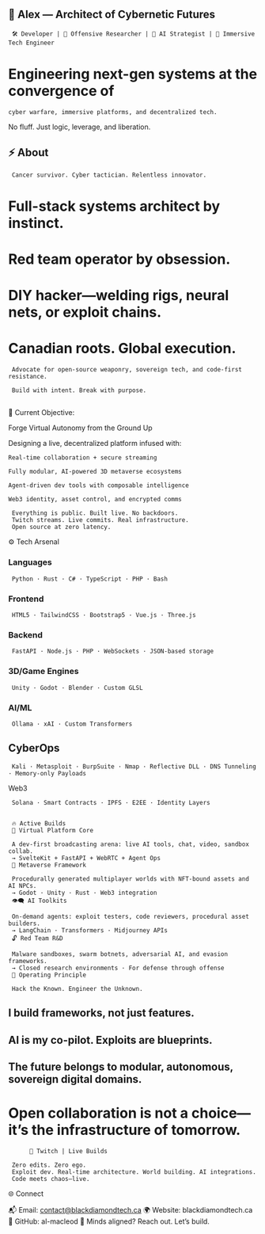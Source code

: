 ## 👾 Alex — Architect of Cybernetic Futures
     🛠️ Developer | 🔐 Offensive Researcher | 🧠 AI Strategist | 🧪 Immersive Tech Engineer

# Engineering next-gen systems at the convergence of
    cyber warfare, immersive platforms, and decentralized tech.

No fluff. Just logic, leverage, and liberation.

## ⚡ About

     Cancer survivor. Cyber tactician. Relentless innovator.

# Full-stack systems architect by instinct.
# Red team operator by obsession.
# DIY hacker—welding rigs, neural nets, or exploit chains.
# Canadian roots. Global execution.

     Advocate for open-source weaponry, sovereign tech, and code-first resistance.

     Build with intent. Break with purpose.

## 
🚧 Current Objective:

Forge Virtual Autonomy from the Ground Up

Designing a live, decentralized platform infused with:

    Real-time collaboration + secure streaming

    Fully modular, AI-powered 3D metaverse ecosystems

    Agent-driven dev tools with composable intelligence

    Web3 identity, asset control, and encrypted comms

     Everything is public. Built live. No backdoors.
     Twitch streams. Live commits. Real infrastructure.
     Open source at zero latency.



⚙️ Tech Arsenal

### Languages

     Python · Rust · C# · TypeScript · PHP · Bash

### Frontend

     HTML5 · TailwindCSS · Bootstrap5 · Vue.js · Three.js


### Backend

     FastAPI · Node.js · PHP · WebSockets · JSON-based storage

### 3D/Game Engines

     Unity · Godot · Blender · Custom GLSL

### AI/ML

     Ollama · xAI · Custom Transformers

## CyberOps

     Kali · Metasploit · BurpSuite · Nmap · Reflective DLL · DNS Tunneling · Memory-only Payloads

Web3

     Solana · Smart Contracts · IPFS · E2EE · Identity Layers

     
     🔥 Active Builds
     🧬 Virtual Platform Core

     A dev-first broadcasting arena: live AI tools, chat, video, sandbox collab.
     → SvelteKit + FastAPI + WebRTC + Agent Ops
     🌌 Metaverse Framework

     Procedurally generated multiplayer worlds with NFT-bound assets and AI NPCs.
     → Godot · Unity · Rust · Web3 integration
     👁️‍🗨️ AI Toolkits

     On-demand agents: exploit testers, code reviewers, procedural asset builders.
     → LangChain · Transformers · Midjourney APIs
     🔓 Red Team R&D
     
     Malware sandboxes, swarm botnets, adversarial AI, and evasion frameworks.
     → Closed research environments · For defense through offense
     🧠 Operating Principle
     
     Hack the Known. Engineer the Unknown.

## I build frameworks, not just features.
## AI is my co-pilot. Exploits are blueprints.
## The future belongs to modular, autonomous, sovereign digital domains.
# Open collaboration is not a choice—it’s the infrastructure of tomorrow.
     
          🎥 Twitch | Live Builds
     
     Zero edits. Zero ego.
     Exploit dev. Real-time architecture. World building. AI integrations.
     Code meets chaos—live.


🌐 Connect

📬 Email: contact@blackdiamondtech.ca
🌍 Website: blackdiamondtech.ca
🔐 GitHub: al-macleod
🧠 Minds aligned? Reach out. Let’s build.
